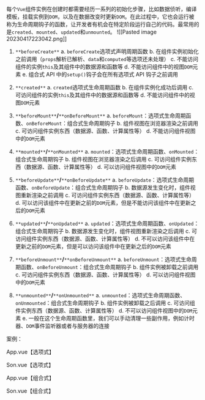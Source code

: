 每个`Vue`组件实例在创建时都需要经历一系列的初始化步骤，比如数据侦听，编译模板，挂载实例到`DOM`，以及在数据改变时更新`DOM`。在此过程中，它也会运行被称为生命周期钩子的函数，让开发者有机会在特定阶段运行自己的代码。最常用的是`created`、`mounted`、`updated`和`unmounted`。
![[Pasted image 20230417223042.png]]

1.  `**beforeCreate**`
a.  `beforeCreate`选项式声明周期函数
b.  在组件实例初始化之前调用（`props`解析已解析、`data`和`computed`等选项还未处理）
c.  不能访问组件的实例`this`及其组件中的数据源和函数等
d.  不能访问组件中的视图`DOM`元素
e.  组合式 API 中的`setup()`钩子会在所有选项式 API 钩子之前调用

2.  `**created**`
a.  `created`选项式生命周期函数
b.  在组件实例化成功后调用
c.  可访问组件的实例`this`及其组件中的数据源和函数等
d.  不能访问组件中的视图`DOM`元素

3.  `**beforeMount**`**/**`**onBeforeMount**`
a.  `beforeMount`：选项式生命周期函数、`onBeforeMount`：组合式生命周期钩子
b.  组件视图在浏览器渲染之前调用
c.  可访问组件实例东西（数据源、函数、计算属性等）
d.  不能访问组件视图中的`DOM`元素

4.  `**mounted**`**/**`**onMounted**`
a.  `mounted`：选项式生命周期函数、`onMounted`：组合式生命周期钩子
b.  组件视图在浏览器渲染之后调用
c.  可访问组件实例东西（数据源、函数、计算属性等）
d.  可以访问组件视图中的`DOM`元素

5.  `**beforeUpdate**`**/**`**onBeforeUpdate**`
a.  `beforeUpdate`：选项式生命周期函数、`onBeforeUpdate`：组合式生命周期钩子
b.  数据源发生变化时，组件视图重新渲染之前调用
c.  可访问组件实例东西（数据源、函数、计算属性等）
d.  可以访问该组件中在更新之前的`DOM`元素，但是不能访问该组件中在更新之后的`DOM`元素

6.  `**updated**`**/**`**onUpdated**`
a.  `updated`：选项式生命周期函数、`onUpdated`：组合式生命周期钩子
b.  数据源发生变化时，组件视图重新渲染之后调用
c.  可访问组件实例东西（数据源、函数、计算属性等）
d.  不可以访问该组件中在更新之前的`DOM`元素，但是可以访问该组件中在更新之后的`DOM`元素

7.  `**beforeUnmount**`**/**`**onBeforeUnmount**`
a.  `beforeUnmount`：选项式生命周期函数、`onBeforeUnmount`：组合式生命周期钩子
b.  组件实例被卸载之前调用
c.  可访问组件实例东西（数据源、函数、计算属性等）
d.  可以访问组件视图中的`DOM`元素

8.  `**unmounted**`**/**`**onUnmounted**`
a.  `unmounted`：选项式生命周期函数、`onUnmounted`：组合式生命周期钩子
b.  组件实例被卸载之后调用
c.  可访问组件实例东西（数据源、函数、计算属性等）
d.  不可以访问组件视图中的`DOM`元素
e.  一般在这个生命周期函数里，我们可以手动清理一些副作用，例如计时器、`DOM`事件监听器或者与服务器的连接



案例：  

App.vue【选项式】

Son.vue【选项式】

App.vue【组合式】

Son.vue【组合式】


